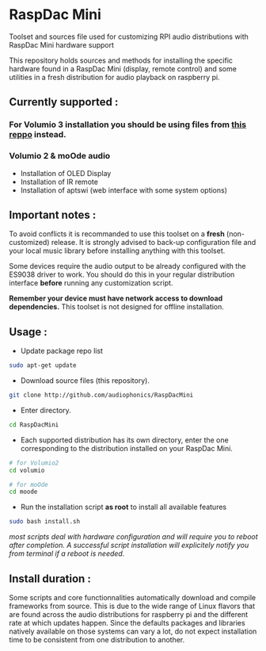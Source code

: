 # RaspDac Mini
Toolset and sources file used for customizing RPI audio distributions with RaspDac Mini hardware support 

This repository holds sources and methods for installing the specific hardware found in a RaspDac Mini  (display, remote control) and some utilities in a fresh distribution for audio playback on raspberry pi. 

## Currently supported : 

### For Volumio 3 installation you should be using files from [this reppo](https://github.com/audiophonics/RaspDacMini/tree/volumio) instead.

### Volumio 2 & moOde audio
* Installation of OLED Display
* Installation of IR remote
* Installation of aptswi (web interface with some system options) 
  
## Important notes : 
To avoid conflicts it is recommanded to use this toolset on a **fresh** (non-customized) release. 
It is strongly advised to back-up configuration file and your local music library before installing anything with this toolset.

Some devices require the audio output to be already configured with the ES9038 driver to work. You should do this in your regular distribution interface **before** running any customization script.

**Remember your device must have network access to download dependencies.** This toolset is not designed for offline installation.

## Usage : 

* Update package repo list
```bash
sudo apt-get update
```

* Download source files (this repository).
```bash
git clone http://github.com/audiophonics/RaspDacMini
```
* Enter directory.
```bash
cd RaspDacMini
```
* Each supported distribution has its own directory, enter the one corresponding to the distribution installed on your RaspDac Mini. 
```bash
# for Volumio2
cd volumio

# for moOde
cd moode
```
* Run the installation script **as root** to install all available features
```bash
sudo bash install.sh
```

*most scripts deal with hardware configuration and will require you to reboot after completion. A successful script installation will explicitely notify you from terminal if a reboot is needed.*

## Install duration :
Some scripts and core functionnalities automatically download and compile frameworks from source. This is due to the wide range of Linux flavors that are found across the audio distributions for raspberry pi and the different rate at which updates happen. Since the defaults packages and libraries natively available on those systems can vary a lot, do not expect installation time to be consistent from one distribution to another.
